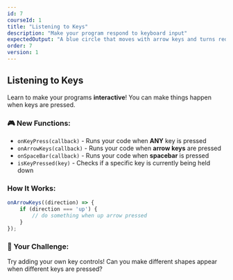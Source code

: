 ```yaml
---
id: 7
courseId: 1
title: "Listening to Keys"
description: "Make your program respond to keyboard input"
expectedOutput: "A blue circle that moves with arrow keys and turns red with spacebar"
order: 7
version: 1
---
```


## Listening to Keys

Learn to make your programs **interactive**! You can make things happen when keys are pressed.

### 🎮 New Functions:

- `onKeyPress(callback)` - Runs your code when **ANY** key is pressed
- `onArrowKeys(callback)` - Runs your code when **arrow keys** are pressed
- `onSpaceBar(callback)` - Runs your code when **spacebar** is pressed
- `isKeyPressed(key)` - Checks if a specific key is currently being held down

### How It Works:

```javascript
onArrowKeys((direction) => {
    if (direction === 'up') {
        // do something when up arrow pressed
    }
});
```

### 🌟 Your Challenge:

Try adding your own key controls! Can you make different shapes appear when different keys are pressed?